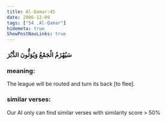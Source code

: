 ```yaml
---
title: Al-Qamar:45
date: 2006-12-09
tags: ["54 .Al-Qamar"]
hidemeta: true 
ShowPostNavLinks: true 
---
```

### سَيُهْزَمُ الْجَمْعُ وَيُوَلُّونَ الدُّبُرَ
### meaning: 
The league will be routed and turn its back [to flee].
### similar verses: 

Our AI only can find similar verses with similarity score > 50% 




